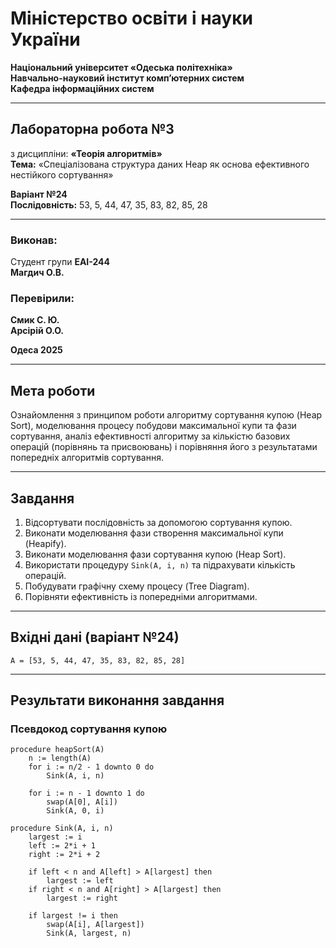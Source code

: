 # Міністерство освіти і науки України  
**Національний університет «Одеська політехніка»**  
**Навчально-науковий інститут комп’ютерних систем**  
**Кафедра інформаційних систем**  

---

## **Лабораторна робота №3**  
з дисципліни: **«Теорія алгоритмів»**  
**Тема:** «Спеціалізована структура даних Heap як основа ефективного нестійкого сортування»  

**Варіант №24**  
**Послідовність:** 53, 5, 44, 47, 35, 83, 82, 85, 28  

---

### **Виконав:**  
Студент групи **ЕАІ-244**  
**Магдич О.В.**

### **Перевірили:**  
**Смик С. Ю.**  
**Арсірій О.О.**

**Одеса 2025**

---

## **Мета роботи**
Ознайомлення з принципом роботи алгоритму сортування купою (Heap Sort), моделювання процесу побудови максимальної купи та фази сортування, аналіз ефективності алгоритму за кількістю базових операцій (порівнянь та присвоювань) і порівняння його з результатами попередніх алгоритмів сортування.

---

## **Завдання**
1. Відсортувати послідовність за допомогою сортування купою.  
2. Виконати моделювання фази створення максимальної купи (Heapify).  
3. Виконати моделювання фази сортування купою (Heap Sort).  
4. Використати процедуру `Sink(A, i, n)` та підрахувати кількість операцій.  
5. Побудувати графічну схему процесу (Tree Diagram).  
6. Порівняти ефективність із попередніми алгоритмами.  

---

## **Вхідні дані (варіант №24)**
`A = [53, 5, 44, 47, 35, 83, 82, 85, 28]`

---

## **Результати виконання завдання**

### **Псевдокод сортування купою**
```plaintext
procedure heapSort(A)
    n := length(A)
    for i := n/2 - 1 downto 0 do
        Sink(A, i, n)

    for i := n - 1 downto 1 do
        swap(A[0], A[i])
        Sink(A, 0, i)

procedure Sink(A, i, n)
    largest := i
    left := 2*i + 1
    right := 2*i + 2

    if left < n and A[left] > A[largest] then
        largest := left
    if right < n and A[right] > A[largest] then
        largest := right

    if largest != i then
        swap(A[i], A[largest])
        Sink(A, largest, n)


